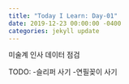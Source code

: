 ```yaml
---
title: "Today I Learn: Day-01"
date: 2019-12-23 00:00:00 -0400
categories: jekyll update
---
```

미술계 인사 데이터 점검

TODO:
-슬리퍼 사기
-연필꽂이 사기
